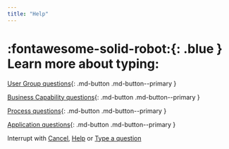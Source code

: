 ```yaml
---
title: "Help"
---
```


# :fontawesome-solid-robot:{: .blue } Learn more about typing:

[User Group questions](../help-user-group/){: .md-button .md-button--primary }

[Business Capability questions](../help-business-capability/){: .md-button .md-button--primary }

[Process questions](../help-process/){: .md-button .md-button--primary }

[Application questions](../help-application/){: .md-button .md-button--primary }

Interrupt with [Cancel](../cancel/), [Help](../help/) or [Type a question]()
